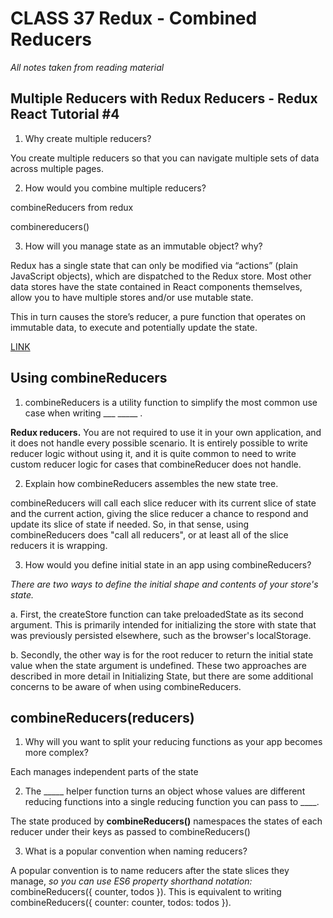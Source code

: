 # CLASS 37 Redux - Combined Reducers

*All notes taken from reading material*

## Multiple Reducers with Redux Reducers - Redux React Tutorial #4

1. Why create multiple reducers?

You create multiple reducers so that you can navigate multiple sets of data across multiple pages.

2. How would you combine multiple reducers?

combineReducers from redux

combinereducers()

3. How will you manage state as an immutable object? why?

Redux has a single state that can only be modified via “actions” (plain JavaScript objects), which are dispatched to the Redux store. Most other data stores have the state contained in React components themselves, allow you to have multiple stores and/or use mutable state.

This in turn causes the store’s reducer, a pure function that operates on immutable data, to execute and potentially update the state. 

[LINK](https://www.toptal.com/javascript/immutability-in-javascript-using-redux)

## Using combineReducers

1. combineReducers is a utility function to simplify the most common use case when writing ___ _____ .

 **Redux reducers.** You are not required to use it in your own application, and it does not handle every possible scenario. It is entirely possible to write reducer logic without using it, and it is quite common to need to write custom reducer logic for cases that combineReducer does not handle. 

2. Explain how combineReducers assembles the new state tree.

combineReducers will call each slice reducer with its current slice of state and the current action, giving the slice reducer a chance to respond and update its slice of state if needed. So, in that sense, using combineReducers does "call all reducers", or at least all of the slice reducers it is wrapping.

3. How would you define initial state in an app using combineReducers?

*There are two ways to define the initial shape and contents of your store's state.*

  a. First, the createStore function can take preloadedState as its second argument. This is primarily intended for initializing the store with state that was previously persisted elsewhere, such as the browser's localStorage. 

  b. Secondly, the other way is for the root reducer to return the initial state value when the state argument is undefined. These two approaches are described in more detail in Initializing State, but there are some additional concerns to be aware of when using combineReducers.

## combineReducers(reducers)

1. Why will you want to split your reducing functions as your app becomes more complex?

Each manages independent parts of the state

2. The _____ helper function turns an object whose values are different reducing functions into a single reducing function you can pass to ____.

The state produced by **combineReducers()** namespaces the states of each reducer under their keys as passed to combineReducers()

3. What is a popular convention when naming reducers?

A popular convention is to name reducers after the state slices they manage, *so you can use ES6 property shorthand notation:* combineReducers({ counter, todos }). This is equivalent to writing combineReducers({ counter: counter, todos: todos }).